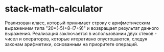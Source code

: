 # stack-math-calculator
Реализован класс, который принимает строку с арифметическим выражением типа "20*(-5)+8-(7+9)" и возвращает результат данного выражения. Реализация заключается в использовании двух стеков - чисел и операторов, которые итеративно опустошаются, следуя законам арифметики, основанным на приоритете операций.
